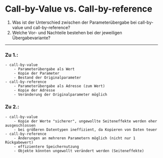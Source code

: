 # Call-by-Value vs. Call-by-reference
1. Was ist der Unterschied zwischen der Parameterübergabe bei call-by-value und call-by-reference?
2. Welche Vor- und Nachteile bestehen bei der jeweiligen Übergabevariante?
---
### Zu 1.:
    - call-by-value
        - Parameterübergabe als Wert
        - Kopie der Parameter
        - Bestand der Originalparameter
    - call-by-reference
        - Parameterübergabe als Adresse (zum Wert)
        - Kopie der Adresse
        - Veränderung der Originalparameter möglich
### Zu 2.:
    - call-by-value
        - Kopie der Werte "sicherer", ungewollte Seiteneffekte werden eher ausgeschlossen
        - bei größeren Datentypen ineffizient, da Kopieren von Daten teuer
    - call-by-reference
        - Änderungen an mehreren Parametern möglich (nicht nur 1 Rückgabewert)
        - effizientere Speichernutzung
        - Objekte könnten ungewollt verändert werden (Seiteneffekte)